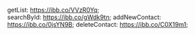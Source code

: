 getList: https://ibb.co/VVzR0Yq;  
searchById: https://ibb.co/gWdk9tn;
addNewContact: https://ibb.co/0jsYN9B;
deleteContact: https://ibb.co/C0X19m1;
